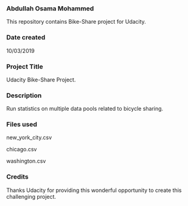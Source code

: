 ### Abdullah Osama Mohammed

This repository contains Bike-Share project for Udacity.
 
### Date created
10/03/2019

### Project Title
Udacity Bike-Share Project.

### Description
Run statistics on multiple data pools related to bicycle sharing.

### Files used

new_york_city.csv

chicago.csv

washington.csv

### Credits
Thanks Udacity for providing this wonderful opportunity to create this challenging project.
